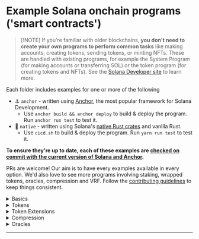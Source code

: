 # Example Solana onchain programs ('smart contracts')

> [!NOTE] If you're familiar with older blockchains, **you don't need to create
> your own programs to perform common tasks** like making accounts, creating
> tokens, sending tokens, or minting NFTs. These are handled with existing
> programs, for example the System Program (for making accounts or transferring
> SOL) or the token program (for creating tokens and NFTs). See the
> [Solana Developer site](https://solana.com/developers) to learn more.

Each folder includes examples for one or more of the following

- :anchor: `anchor` - written using [Anchor](https://www.anchor-lang.com/), the
  most popular framework for Solana Development.
  - Use `anchor build && anchor deploy` to build & deploy the program. Run
    `anchor run test` to test it.
- :crab: `native` - written using Solana's
  [native Rust crates](https://solana.com/developers/guides/getstarted/intro-to-native-rust)
  and vanilla Rust.
  - Use `cicd.sh` to build & deploy the program. Run `yarn run test` to test it.

**To ensure they're up to date, each of these examples are
[checked on commit with the current version of Solana and Anchor](https://github.com/solana-developers/program-examples/blob/main/.github/workflows/anchor.yml#L22).**

PRs are welcome! Our aim is to have every examples available in every option.
We'd also love to see more programs involving staking, wrapped tokens, oracles,
compression and VRF. Follow the [contributing guidelines](./CONTRIBUTING.md) to
keep things consistent.

<details>
  <summary>Basics</summary>

### Hello world

[Hello World on Solana! A minimal program that logs a greeting.](./basics/hello-solana/README.md)

### Account-data

Store and retrieve data using Solana accounts.

[anchor](./basics/account-data/anchor) [native](./basics/account-data/native)

### Storing global state - Counter

[Use a PDA to store global state, making a counter that increments when called.](./basics/counter/README.md)

### Saving per-user state - Favorites

Save and update per-user state on the blockchain, ensuring users can only update
their own information.

[anchor](./basics/favorites/anchor)

### Checking Instruction Accounts

[Check that the accounts provided in incoming instructions meet particular criteria.](./basics/checking-accounts/README.md)

[anchor](./basics/checking-accounts/anchor)
[native](./basics/checking-accounts/native)

### Closing Accounts

Close an account and get the Lamports back.

[anchor](./basics/close-account/anchor) [native](./basics/close-account/native)

### Creating Accounts

[Make new accounts on the blockchain.](./basics/create-account/README.md)

[anchor](./basics/create-account/anchor)
[native](./basics/create-account/native)

### Cross program invocations

[Invoke an instruction handler from one onchain program in another onchain program.](./basics/cross-program-invocation/README.md)

[anchor](./basics/cross-program-invocation/anchor)
[native](./basics/cross-program-invocation/native)

### PDA pda-rent-payer

[Use a PDA to pay the rent for the creation of a new account.](./basics/pda-rent-payer/README.md)

[anchor](./basics/pda-rent-payer/anchor)
[native](./basics/pda-rent-payer/native)

### Processing instructions

[Add parameters to an instruction handler and use them.](./basics/processing-instructions/README.md)

[anchor](./basics/processing-instructions/anchor)
[native](./basics/processing-instructions/native)

### Storing date in program derived addresses

Store and retrieve state in Solana.

[anchor](./basics/program-derived-addresses/anchor)
[native](./basics/program-derived-addresses/native)

### Handling accounts that expland in size

How to store state that changes size in Solana.

[anchor](./basics/realloc/anchor) [native](./basics/realloc/native)

### Calculating account size to determine rent

[Determine the necessary minimum rent by calculating an account's size.](./basics/rent/README.md)

[anchor](./basics/rent/anchor) [native](./basics/rent/native)

### Laying out larger programs

[Layout larger Solana onchain programs.](./basics/repository-layout/README.md)

[anchor](./basics/repository-layout/anchor)
[native](./basics/repository-layout/native)

### Transferring SOL

[Send SOL between two accounts.](./basics/transfer-sol/README.md)

</details>
<details>
  <summary>Tokens</summary>

### Creating tokens

[Create a token on Solana with a token symbol and icon.](./tokens/create-token/README.md)

[anchor](./tokens/create-token/anchor) [native](./tokens/create-token/native)

### Minting NFTS

[Mint an NFT from inside your own onchain program using the Token and Metaplex Token Metadata programs.](./tokens/nft-minter/README.md)
Reminder: you don't need your own program just to mint an NFT, see the note at
the top of this README.

[anchor](./tokens/nft-minter/anchor) [native](./tokens/nft-minter/native)

### Minting a token from inside a program

[Mint a Token from inside your own onchain program using the Token program.](./tokens/spl-token-minter/README.md)
Reminder: you don't need your own program just to mint an NFT, see the note at
the top of this README.

[anchor](./tokens/spl-token-minter/anchor)
[native](./tokens/spl-token-minter/native)

### Transferring Tokens

[Transfer tokens between accounts](./tokens/transfer-tokens/README.md)

### Allowing users to swap digital assets - Escrow

Allow two users to swap digital assets with each other, each getting 100% of
what the other has offered due to the power of decentralization!

[anchor](./tokens/escrow/anchor)

### Minting a token from inside a program with a PDA as the mint authority

[Mint a Token from inside your own onchain program using the Token program.](./tokens/pda-mint-authority/README.md)
Reminder: you don't need your own program just to mint an NFT, see the note at
the top of this README.

[anchor](./tokens/pda-mint-authority/anchor)
[native](./tokens/pda-mint-authority/native)

### Creating an Automated Market Maker

[Create liquidity pools to allow trading of new digital assets and allows users that provide liquidity to be rewarded by creating an Automated Market Maker.](./tokens/token-swap/README.md)

[anchor](./tokens/token-swap/anchor)

</details>

<details>

  <summary>Token Extensions</summary>

### Basics - create token mints, mint tokens, and transfer tokens with Token Extensions

Create token mints, mint tokens, and transferr tokens using Token Extensions.

[anchor](./tokens/token-2022/basics/anchor)

### Preventing CPIs with CPI guard

Enable CPI guard to prevents certain token action from occurring within CPI
(Cross-Program Invocation).

[anchor](./tokens/token-2022/cpi-guard/anchor)

### Using default account state

Create new token accounts that are frozen by default.

[anchor](./tokens/token-2022/default-account-state/anchor)
[native](./tokens/token-2022/default-account-state/native)

### Grouping tokens

Create tokens that belong to larger groups of tokens using the Group Pointer
extension.

[anchor](./tokens/token-2022/group/anchor)

### Creating token accounts whose owner cannot be changed

Create tokens whose owning program cannot be changed.

[anchor](./tokens/token-2022/immutable-owner/anchor)

### Interest bearing tokens

Create tokens that show an 'interest' calculation.

[anchor](./tokens/token-2022/interest-bearing/anchor)

### Requiring transactions to include descriptive memos

Create tokens where transfers must have a memo describing the transaction
attached.

[anchor](./tokens/token-2022/memo-transfer/anchor)

### Adding on-chain metadata to the token mint

Create tokens that store their onchain metadata inside the token mint, without
needing to use or pay for additional programs.

[anchor](./tokens/token-2022/metadata/anchor)

### Allow a designedated account to close a mint

Allow a designated account to close a Mint.

[anchor](./tokens/token-2022/mint-close-authority/anchor)
[native](./tokens/token-2022/mint-close-authority/native)

### Usng multiple token extensions

Use multiple Token Extensions at once.

[native](./tokens/token-2022/multiple-extensions/native)

### Non-transferrable - create tokens that can't be transferred.

Create tokens that cannot be transferred.

[anchor](./tokens/token-2022/non-transferable/anchor)
[native](./tokens/token-2022/non-transferable/native)

### Permanent Delegate - Create tokens permanently under the control of a particular account

Create tokens that remain under the control of an account, even when transferred
elsewhere.

[anchor](./tokens/token-2022/permanent-delegate/anchor)

### Create tokens with a transfer-fee.

Create tokens with an inbuilt transfer fee.

[anchor](./tokens/token-2022/transfer-fee/anchor)
[native](./tokens/token-2022/transfer-fee/native)

</details>
<details>

<summary>Compression</summary>

### Cnft-burn

Burn compressed NFTs.

[anchor](./compression/cnft-burn/anchor)

### Cnft-vault

Store Metaplex compressed NFTs inside a PDA.

[anchor](./compression/cnft-vault/anchor)

### Cutils

Work with Metaplex compressed NFTs.

[anchor](./compression/cutils/anchor)

</details>

<details>

<summary>Oracles</summary>

### pyth

Use a data source for offchain data (called an Oracle) to perform activities
onchain.

</details>

---
